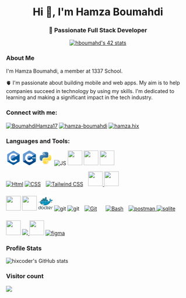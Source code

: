 <h1 align="center">Hi 👋, I'm Hamza Boumahdi</h1>
<h3 align="center">🚀 Passionate Full Stack Developer</h3>

<p align = "center">
    <a href="https://github.com/oakoudad/badge42">
        <img src="https://badge.mediaplus.ma/darkblue/hboumahd" alt="hboumahd's 42 stats" />
    </a>
</p>


<h3 >About Me</h3>
<p>
I'm Hamza Boumahdi, a member at 1337 School.
</p>
<p>
🫀 I'm passionate about building mobile and web apps. My aim is to help companies succeed in technology by using my skills. I'm dedicated to learning and making a significant impact in the tech industry. 
</p>


<h3 align="left">Connect with me:</h3>
<p align="left" >
<a href="https://twitter.com/BoumahdiHamza17" target="blank"><img align="center" src="https://raw.githubusercontent.com/rahuldkjain/github-profile-readme-generator/master/src/images/icons/Social/twitter.svg" alt="BoumahdiHamza17" height="30" width="40" /></a> <a href="https://www.linkedin.com/in/hamza-boumahdi/" target="blank"><img align="center" src="https://raw.githubusercontent.com/rahuldkjain/github-profile-readme-generator/master/src/images/icons/Social/linked-in-alt.svg" alt="hamza-boumahdi" height="30" width="40" /></a> <a href="https://www.instagram.com/hamza.hix/" target="blank"><img align="center" src="https://raw.githubusercontent.com/rahuldkjain/github-profile-readme-generator/master/src/images/icons/Social/instagram.svg" alt="hamza.hix" height="30" width="40" /></a>
</p>

<h3 align="left">Languages and Tools:</h3>
<p align="left">

<p>
<img src="https://raw.githubusercontent.com/devicons/devicon/master/icons/c/c-original.svg" width="40" height="40"/> 
<img src="https://raw.githubusercontent.com/devicons/devicon/master/icons/cplusplus/cplusplus-original.svg" width="40" height="40"/> 
<img src="https://raw.githubusercontent.com/devicons/devicon/master/icons/python/python-original.svg" width="40" height="40"/> </a>
<img src="https://raw.githubusercontent.com/bablubambal/All_logo_and_pictures/1ac69ce5fbc389725f16f989fa53c62d6e1b4883/social%20icons/javascript.svg" alt="JS" height="40" width="40" /> 
<img src="https://upload.wikimedia.org/wikipedia/commons/thumb/4/4c/Typescript_logo_2020.svg/2048px-Typescript_logo_2020.svg.png" width="40" height="40"/> 
 <img src="https://www.vectorlogo.zone/logos/dartlang/dartlang-icon.svg"  width="40" height="40"/> 
  <img src="https://github.com/bablubambal/All_logo_and_pictures/blob/main/programming%20languages/kotlin.svg"  width="40" height="40"/> 
 
</p>

<p> 
<a href="https://en.wikipedia.org/wiki/HTML5" target="_blank"><img src="https://raw.githubusercontent.com/bablubambal/All_logo_and_pictures/1ac69ce5fbc389725f16f989fa53c62d6e1b4883/social%20icons/html5.svg" alt="Html" height="40" width="40" /></a>  
<a href="https://www.w3schools.com/css/" target="_blank"><img src="https://raw.githubusercontent.com/bablubambal/All_logo_and_pictures/1ac69ce5fbc389725f16f989fa53c62d6e1b4883/social%20icons/css3.svg" alt="CSS" height="40" width="40" /></a>  
<a href="https://www.tailwindcss.com/" target="_blank"><img style="margin: 10px" src="https://profilinator.rishav.dev/skills-assets/tailwindcss.svg" alt="Tailwind CSS" height="50" /></a>  
<a href="https://reactjs.org/" target="_blank"><img src="https://styles.redditmedia.com/t5_2su6s/styles/communityIcon_4g1uo0kd87c61.png" width="40" height="40"/> </a>  
<img src="https://miro.medium.com/v2/resize:fit:747/1*BiykqQAGRoKDFzfKYL8_xA.jpeg" width="40" height="40"/> 
    
</p>

<p>
<img src="https://nestjs.com/logo-small.ede75a6b.svg" width="40" height="40"/> 
<img src="https://nodejs.org/static/images/logo.svg" width="40" height="40"/> 
<img src="https://raw.githubusercontent.com/devicons/devicon/master/icons/docker/docker-original-wordmark.svg"  width="40" height="40"/> 
<img src="https://prismalens.vercel.app/header/logo-dark.svg" alt="git" width="40" height="40"/>  
<img src="https://www.postgresql.org/media/img/about/press/elephant.png" alt="git" width="40" height="40"/>
<a href="https://github.com/" target="_blank"><img style="margin: 10px" src="https://profilinator.rishav.dev/skills-assets/git-scm-icon.svg" alt="Git" height="40" /></a>  
<a href="https://www.gnu.org/software/bash/" target="_blank"><img style="margin: 10px" src="https://profilinator.rishav.dev/skills-assets/gnu_bash-icon.svg" alt="Bash" height="40" /></a>  
    <a href="https://postman.com" target="_blank" rel="noreferrer">
    <img
      src="https://www.vectorlogo.zone/logos/getpostman/getpostman-icon.svg"
      alt="postman"
      width="40"
      height="40"
    />
  </a>
  <a href="https://www.sqlite.org/" target="_blank" rel="noreferrer">
    <img
      src="https://www.vectorlogo.zone/logos/sqlite/sqlite-icon.svg"
      alt="sqlite"
      width="40"
      height="40"
    />
  </a>
</p>

<p>
<img src="https://www.vectorlogo.zone/logos/flutterio/flutterio-icon.svg"  width="40" height="40"/>  
     <a href="https://developer.android.com" target="_blank" rel="noreferrer">
    <img src="https://github.com/bablubambal/All_logo_and_pictures/blob/main/frameworks/android.svg"  height="50"/> 
  </a>


<img src="https://github.com/bablubambal/All_logo_and_pictures/blob/main/text%20editors/vscode.svg"  width="40" height="40"/>  
   <a href="https://www.figma.com/" target="_blank" rel="noreferrer">
    <img
      src="https://www.vectorlogo.zone/logos/figma/figma-icon.svg"
      alt="figma"
      width="40"
      height="40"
    />
  </a>

</p>
<h3 dir="auto"><strong>Profile Stats</strong></h3>

![hixcoder's GitHub stats](https://github-readme-stats.vercel.app/api?username=hixcoder&show_icons=true&theme=tokyonight)

<h3 dir="auto">Visitor count</h3>

  <img src="https://profile-counter.glitch.me/hixcoder/count.svg" />

